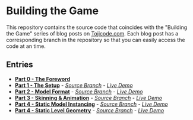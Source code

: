 Building the Game
=======================

This repository contains the source code that coincides with the "Building the Game" series
of blog posts on [Tojicode.com](http://tojicode.com). Each blog post has a corresponding branch in the repository
so that you can easily access the code at an time.

Entries
-------------------------

 * **[Part 0 - The Foreword](http://blog.tojicode.com/2011/10/building-game-part-0-foreword.html)**
 * **[Part 1 - The Setup](http://blog.tojicode.com/2011/10/building-game-part-1-setup.html)** - _[Source Branch](https://github.com/toji/building-the-game/tree/part-1)_ - _[Live Demo](http://media.tojicode.com/btg/part1/)_
 * **[Part 2 - Model Format](http://blog.tojicode.com/2011/10/building-game-part-2-model-format.html)** - _[Source Branch](https://github.com/toji/building-the-game/tree/part-2)_ - _[Live Demo](http://media.tojicode.com/btg/part2/)_
 * **[Part 3 - Skinning & Animation](http://blog.tojicode.com/2011/10/building-game-part-3-skinning-animation.html)** - _[Source Branch](https://github.com/toji/building-the-game/tree/part-3)_ - _[Live Demo](http://media.tojicode.com/btg/part3/)_
 * **[Part 4 - Static Model Instancing](http://blog.tojicode.com/2011/11/building-game-part-4-static-model.html)** - _[Source Branch](https://github.com/toji/building-the-game/tree/part-4)_ - _[Live Demo](http://media.tojicode.com/btg/part4/)_
 * **[Part 4 - Static Level Geometry](http://blog.tojicode.com/2011/11/building-game-part-5-static-level.html)** - _[Source Branch](https://github.com/toji/building-the-game/tree/part-5)_ - _[Live Demo](http://media.tojicode.com/btg/part5/)_

